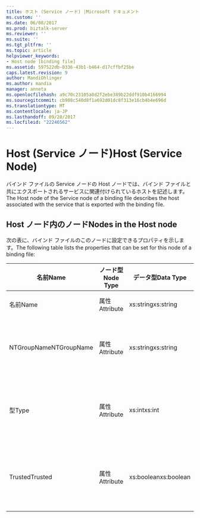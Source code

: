 ```yaml
---
title: ホスト (Service ノード) |Microsoft ドキュメント
ms.custom: ''
ms.date: 06/08/2017
ms.prod: biztalk-server
ms.reviewer: ''
ms.suite: ''
ms.tgt_pltfrm: ''
ms.topic: article
helpviewer_keywords:
- Host node [binding file]
ms.assetid: 597522db-0336-43b1-b464-d17cffbf25be
caps.latest.revision: 9
author: MandiOhlinger
ms.author: mandia
manager: anneta
ms.openlocfilehash: a9c70c23105a8d2f2ebe389b22ddf910b4166994
ms.sourcegitcommit: cb908c540d8f1a692d01dc8f313e16cb4b4e696d
ms.translationtype: MT
ms.contentlocale: ja-JP
ms.lasthandoff: 09/20/2017
ms.locfileid: "22246562"
---
```

# <a name="host-service-node"></a><span data-ttu-id="dfa7d-102">Host (Service ノード)</span><span class="sxs-lookup"><span data-stu-id="dfa7d-102">Host (Service Node)</span></span>
<span data-ttu-id="dfa7d-103">バインド ファイルの Service ノードの Host ノードでは、バインド ファイルと共にエクスポートされるサービスに関連付けられているホストを記述します。</span><span class="sxs-lookup"><span data-stu-id="dfa7d-103">The Host node of the Service node of a binding file describes the host associated with the service that is exported with the binding file.</span></span>  
  
## <a name="nodes-in-the-host-node"></a><span data-ttu-id="dfa7d-104">Host ノード内のノード</span><span class="sxs-lookup"><span data-stu-id="dfa7d-104">Nodes in the Host node</span></span>  
 <span data-ttu-id="dfa7d-105">次の表に、バインド ファイルのこのノードに設定できるプロパティを示します。</span><span class="sxs-lookup"><span data-stu-id="dfa7d-105">The following table lists the properties that can be set for this node of a binding file:</span></span>  
  
|<span data-ttu-id="dfa7d-106">**名前**</span><span class="sxs-lookup"><span data-stu-id="dfa7d-106">**Name**</span></span>|<span data-ttu-id="dfa7d-107">**ノード型**</span><span class="sxs-lookup"><span data-stu-id="dfa7d-107">**Node Type**</span></span>|<span data-ttu-id="dfa7d-108">**データ型**</span><span class="sxs-lookup"><span data-stu-id="dfa7d-108">**Data Type**</span></span>|<span data-ttu-id="dfa7d-109">**Description**</span><span class="sxs-lookup"><span data-stu-id="dfa7d-109">**Description**</span></span>|<span data-ttu-id="dfa7d-110">**制限**</span><span class="sxs-lookup"><span data-stu-id="dfa7d-110">**Restrictions**</span></span>|<span data-ttu-id="dfa7d-111">**コメント**</span><span class="sxs-lookup"><span data-stu-id="dfa7d-111">**Comments**</span></span>|  
|--------------|-------------------|-------------------|---------------------|----------------------|------------------|  
|<span data-ttu-id="dfa7d-112">名前</span><span class="sxs-lookup"><span data-stu-id="dfa7d-112">Name</span></span>|<span data-ttu-id="dfa7d-113">属性</span><span class="sxs-lookup"><span data-stu-id="dfa7d-113">Attribute</span></span>|<span data-ttu-id="dfa7d-114">xs:string</span><span class="sxs-lookup"><span data-stu-id="dfa7d-114">xs:string</span></span>|<span data-ttu-id="dfa7d-115">ホストの名前を指定します。</span><span class="sxs-lookup"><span data-stu-id="dfa7d-115">Specifies the name of the host.</span></span>|<span data-ttu-id="dfa7d-116">任意</span><span class="sxs-lookup"><span data-stu-id="dfa7d-116">Not required</span></span>|<span data-ttu-id="dfa7d-117">既定値: 空</span><span class="sxs-lookup"><span data-stu-id="dfa7d-117">Default value: empty</span></span>|  
|<span data-ttu-id="dfa7d-118">NTGroupName</span><span class="sxs-lookup"><span data-stu-id="dfa7d-118">NTGroupName</span></span>|<span data-ttu-id="dfa7d-119">属性</span><span class="sxs-lookup"><span data-stu-id="dfa7d-119">Attribute</span></span>|<span data-ttu-id="dfa7d-120">xs:string</span><span class="sxs-lookup"><span data-stu-id="dfa7d-120">xs:string</span></span>|<span data-ttu-id="dfa7d-121">ホストに関連付けられている Windows NT グループ名を指定します。</span><span class="sxs-lookup"><span data-stu-id="dfa7d-121">Specifies the Windows NT Group name associated with the host.</span></span>|<span data-ttu-id="dfa7d-122">任意</span><span class="sxs-lookup"><span data-stu-id="dfa7d-122">Not required</span></span>|<span data-ttu-id="dfa7d-123">既定値: 空</span><span class="sxs-lookup"><span data-stu-id="dfa7d-123">Default value: empty</span></span>|  
|<span data-ttu-id="dfa7d-124">型</span><span class="sxs-lookup"><span data-stu-id="dfa7d-124">Type</span></span>|<span data-ttu-id="dfa7d-125">属性</span><span class="sxs-lookup"><span data-stu-id="dfa7d-125">Attribute</span></span>|<span data-ttu-id="dfa7d-126">xs:int</span><span class="sxs-lookup"><span data-stu-id="dfa7d-126">xs:int</span></span>|<span data-ttu-id="dfa7d-127">ホストの種類 (インプロセスまたは分離) を指定します。</span><span class="sxs-lookup"><span data-stu-id="dfa7d-127">Specifies the host type as in process or isolated.</span></span>|<span data-ttu-id="dfa7d-128">必須</span><span class="sxs-lookup"><span data-stu-id="dfa7d-128">Required</span></span>|<span data-ttu-id="dfa7d-129">既定値: なし</span><span class="sxs-lookup"><span data-stu-id="dfa7d-129">Default value: none</span></span><br /><br /> <span data-ttu-id="dfa7d-130">使用可能な値に記載されて、 [Microsoft.BizTalk.ExplorerOM.HostType](http://msdn.microsoft.com/library/microsoft.biztalk.explorerom.hosttype.aspx)列挙します。</span><span class="sxs-lookup"><span data-stu-id="dfa7d-130">Possible values are described in the [Microsoft.BizTalk.ExplorerOM.HostType](http://msdn.microsoft.com/library/microsoft.biztalk.explorerom.hosttype.aspx) enumeration.</span></span>|  
|<span data-ttu-id="dfa7d-131">Trusted</span><span class="sxs-lookup"><span data-stu-id="dfa7d-131">Trusted</span></span>|<span data-ttu-id="dfa7d-132">属性</span><span class="sxs-lookup"><span data-stu-id="dfa7d-132">Attribute</span></span>|<span data-ttu-id="dfa7d-133">xs:boolean</span><span class="sxs-lookup"><span data-stu-id="dfa7d-133">xs:boolean</span></span>|<span data-ttu-id="dfa7d-134">認証情報を収集する BizTalk ホストを信頼できるかどうかを指定します。</span><span class="sxs-lookup"><span data-stu-id="dfa7d-134">Specifies whether the BizTalk host can be trusted to collect authentication information.</span></span>|<span data-ttu-id="dfa7d-135">必須</span><span class="sxs-lookup"><span data-stu-id="dfa7d-135">Required</span></span>|<span data-ttu-id="dfa7d-136">既定値: なし</span><span class="sxs-lookup"><span data-stu-id="dfa7d-136">Default value: none</span></span><br /><br /> <span data-ttu-id="dfa7d-137">設定**true**ホストが信頼されている場合、それ以外の場合 'éý' **false**です。</span><span class="sxs-lookup"><span data-stu-id="dfa7d-137">Set to **true** if the host is trusted, otherwise set to **false**.</span></span>|